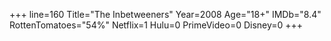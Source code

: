 +++
line=160
Title="The Inbetweeners"
Year=2008
Age="18+"
IMDb="8.4"
RottenTomatoes="54%"
Netflix=1
Hulu=0
PrimeVideo=0
Disney=0
+++

